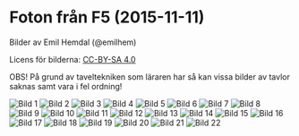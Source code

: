 
# Foton från F5 (2015-11-11)

Bilder av Emil Hemdal (@emilhem)

Licens för bilderna: [CC-BY-SA 4.0](https://creativecommons.org/licenses/by-sa/4.0/)

OBS! På grund av taveltekniken som läraren har så kan vissa bilder av tavlor saknas samt vara i fel ordning!

![Bild 1](https://raw.githubusercontent.com/erikdsjostrom/Kurser/master/Linj%C3%A4r%20Algebra/F5/foton-p%C3%A5-tavlor/_DSC2006.JPG)
![Bild 2](https://raw.githubusercontent.com/erikdsjostrom/Kurser/master/Linj%C3%A4r%20Algebra/F5/foton-p%C3%A5-tavlor/_DSC2007.JPG)
![Bild 3](https://raw.githubusercontent.com/erikdsjostrom/Kurser/master/Linj%C3%A4r%20Algebra/F5/foton-p%C3%A5-tavlor/_DSC2008.JPG)
![Bild 4](https://raw.githubusercontent.com/erikdsjostrom/Kurser/master/Linj%C3%A4r%20Algebra/F5/foton-p%C3%A5-tavlor/_DSC2010.JPG)
![Bild 5](https://raw.githubusercontent.com/erikdsjostrom/Kurser/master/Linj%C3%A4r%20Algebra/F5/foton-p%C3%A5-tavlor/_DSC2011.JPG)
![Bild 6](https://raw.githubusercontent.com/erikdsjostrom/Kurser/master/Linj%C3%A4r%20Algebra/F5/foton-p%C3%A5-tavlor/_DSC2012.JPG)
![Bild 7](https://raw.githubusercontent.com/erikdsjostrom/Kurser/master/Linj%C3%A4r%20Algebra/F5/foton-p%C3%A5-tavlor/_DSC2013.JPG)
![Bild 8](https://raw.githubusercontent.com/erikdsjostrom/Kurser/master/Linj%C3%A4r%20Algebra/F5/foton-p%C3%A5-tavlor/_DSC2014.JPG)
![Bild 9](https://raw.githubusercontent.com/erikdsjostrom/Kurser/master/Linj%C3%A4r%20Algebra/F5/foton-p%C3%A5-tavlor/_DSC2016.JPG)
![Bild 10](https://raw.githubusercontent.com/erikdsjostrom/Kurser/master/Linj%C3%A4r%20Algebra/F5/foton-p%C3%A5-tavlor/_DSC2018.JPG)
![Bild 11](https://raw.githubusercontent.com/erikdsjostrom/Kurser/master/Linj%C3%A4r%20Algebra/F5/foton-p%C3%A5-tavlor/_DSC2019.JPG)
![Bild 12](https://raw.githubusercontent.com/erikdsjostrom/Kurser/master/Linj%C3%A4r%20Algebra/F5/foton-p%C3%A5-tavlor/_DSC2020.JPG)
![Bild 13](https://raw.githubusercontent.com/erikdsjostrom/Kurser/master/Linj%C3%A4r%20Algebra/F5/foton-p%C3%A5-tavlor/_DSC2021.JPG)
![Bild 14](https://raw.githubusercontent.com/erikdsjostrom/Kurser/master/Linj%C3%A4r%20Algebra/F5/foton-p%C3%A5-tavlor/_DSC2022.JPG)
![Bild 15](https://raw.githubusercontent.com/erikdsjostrom/Kurser/master/Linj%C3%A4r%20Algebra/F5/foton-p%C3%A5-tavlor/_DSC2023.JPG)
![Bild 16](https://raw.githubusercontent.com/erikdsjostrom/Kurser/master/Linj%C3%A4r%20Algebra/F5/foton-p%C3%A5-tavlor/_DSC2024.JPG)
![Bild 17](https://raw.githubusercontent.com/erikdsjostrom/Kurser/master/Linj%C3%A4r%20Algebra/F5/foton-p%C3%A5-tavlor/_DSC2025.JPG)
![Bild 18](https://raw.githubusercontent.com/erikdsjostrom/Kurser/master/Linj%C3%A4r%20Algebra/F5/foton-p%C3%A5-tavlor/_DSC2026.JPG)
![Bild 19](https://raw.githubusercontent.com/erikdsjostrom/Kurser/master/Linj%C3%A4r%20Algebra/F5/foton-p%C3%A5-tavlor/_DSC2027.JPG)
![Bild 20](https://raw.githubusercontent.com/erikdsjostrom/Kurser/master/Linj%C3%A4r%20Algebra/F5/foton-p%C3%A5-tavlor/_DSC2028.JPG)
![Bild 21](https://raw.githubusercontent.com/erikdsjostrom/Kurser/master/Linj%C3%A4r%20Algebra/F5/foton-p%C3%A5-tavlor/_DSC2029.JPG)
![Bild 22](https://raw.githubusercontent.com/erikdsjostrom/Kurser/master/Linj%C3%A4r%20Algebra/F5/foton-p%C3%A5-tavlor/_DSC2030.JPG)

